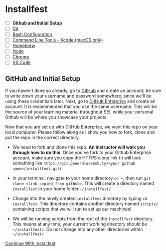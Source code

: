 # Installfest

- [ ] **Github and Initial Setup**
- [ ] [Git](git.md)
- [ ] [Bash Configuration](bash.md)
- [ ] [Command Line Tools - Xcode (macOS only)](command_line_tools.md)
- [ ] [Homebrew](homebrew.md)
- [ ] [Node](node.md)
- [ ] [Chrome](chrome.md)
- [ ] [VS Code](vscode.md)

## GitHub and Initial Setup

If you haven't done so already, go to [GitHub](http://www.github.com) and create
an account; be sure to write down your username and password somewhere, since
we'll be using these credentials later. Next, go to [GitHub Enterprise](https://git.generalassemb.ly) and create an account. It is recommended that you use the same username. This will be the source of your learning material throughout SEI, while your personal Github will be where you showcase your projects.


Now that you are set up with GitHub Enterprise, we want this repo on your local
computer. Please follow along as I show you how to fork, clone and put the repo
in the correct directory.

-   We need to fork and clone this repo. **An instructor will walk you through how
    to do this**. Once you've
    fork to your Github Enterprise account, make sure you copy the HTTPS clone link (It will
    look something like `https://git.generalassemb.ly/<your github name>/installfest.git`)

-   In your terminal, navigate to your home directory `cd ~`, then run `git clone <link copied from github>`. This will create a directory named `installfest` in your home folder `~/installfest/`

-   Change into the newly created `installfest` directory by typing `cd installfest`. This directory contains another directory named `scripts/` containing scripts that we will run to set up our machines!

-   We will be running scripts from the root of the `installfest` directory. This means at any time, your current working directory should be `~/installfest/`. Do not change into any other directories within `~/installfest/`

[Continue With Installfest](git.md)
